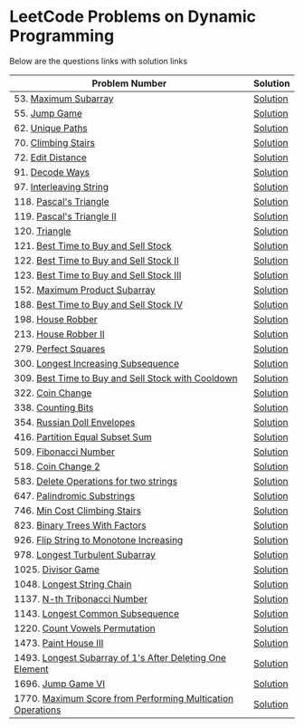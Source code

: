 # LeetCode Problems on Dynamic Programming
Below are the questions links with solution links


|Problem Number|Solution|
|--------------|--------|
|53. [Maximum Subarray](https://leetcode.com/problems/maximum-subarray/)|[Solution](https://github.com/HarshOza36/LeetCode_Problems/blob/main/Dynamic%20Programming/P53%20-%20maximumSubarray.py)|
|55. [Jump Game](https://leetcode.com/problems/jump-game/)|[Solution](https://github.com/HarshOza36/LeetCode_Problems/blob/main/Dynamic%20Programming/P55%20-%20jumpGame.py)|
|62. [Unique Paths](https://leetcode.com/problems/unique-paths/)|[Solution](https://github.com/HarshOza36/LeetCode_Problems/blob/main/Dynamic%20Programming/P62%20-%20uniquePaths.py)|
|70. [Climbing Stairs](https://leetcode.com/problems/climbing-stairs)|[Solution](https://github.com/HarshOza36/LeetCode_Problems/blob/main/Dynamic%20Programming/P70%20-%20climbingStairs.py)|
|72. [Edit Distance](https://leetcode.com/problems/edit-distance/)|[Solution](https://github.com/HarshOza36/LeetCode_Problems/blob/main/Dynamic%20Programming/P72%20-%20editDistance.py)|
|91. [Decode Ways](https://leetcode.com/problems/decode-ways/)|[Solution](https://github.com/HarshOza36/LeetCode_Problems/blob/main/Dynamic%20Programming/P91%20-%20decodeWays.py)|
|97. [Interleaving String](https://leetcode.com/problems/interleaving-string/)|[Solution](https://github.com/HarshOza36/LeetCode_Problems/blob/main/Dynamic%20Programming/P97%20-%20interleavingString.py)|
|118. [Pascal's Triangle](https://leetcode.com/problems/pascals-triangle)|[Solution](https://github.com/HarshOza36/LeetCode_Problems/blob/main/Dynamic%20Programming/P118%20-%20pascal'sTriangle.py)|
|119. [Pascal's Triangle II](https://leetcode.com/problems/pascals-triangle-ii)|[Solution](https://github.com/HarshOza36/LeetCode_Problems/blob/main/Dynamic%20Programming/P119%20-%20pascal'sTriangleII.py)|
|120. [Triangle](https://leetcode.com/problems/triangle/)|[Solution](https://github.com/HarshOza36/LeetCode_Problems/blob/main/Dynamic%20Programming/P120%20-%20triangle.py)|
|121. [Best Time to Buy and Sell Stock](https://leetcode.com/problems/best-time-to-buy-and-sell-stock/)|[Solution](https://github.com/HarshOza36/LeetCode_Problems/blob/main/Dynamic%20Programming/P121%20-%20bestTimeToBuyAndSellStock.py)|
|122. [Best Time to Buy and Sell Stock II](https://leetcode.com/problems/best-time-to-buy-and-sell-stock-ii/)|[Solution](https://github.com/HarshOza36/LeetCode_Problems/blob/main/Dynamic%20Programming/P122%20-%20bestTimeToBuyAndSellStock_II.py)|
|123. [Best Time to Buy and Sell Stock III](https://leetcode.com/problems/best-time-to-buy-and-sell-stock-iii/)|[Solution](https://github.com/HarshOza36/LeetCode_Problems/blob/main/Dynamic%20Programming/P123%20-%20bestTimeToBuyAndSellStock_III.py)|
|152. [Maximum Product Subarray](https://leetcode.com/problems/maximum-product-subarray/)|[Solution](https://github.com/HarshOza36/LeetCode_Problems/blob/main/Dynamic%20Programming/P152%20-%20maximumProductSubarray.py)|
|188. [Best Time to Buy and Sell Stock IV](https://leetcode.com/problems/best-time-to-buy-and-sell-stock-iv/)|[Solution](https://github.com/HarshOza36/LeetCode_Problems/blob/main/Dynamic%20Programming/P188%20-%20bestTimeToBuyAndSellStock_IV.py)|
|198. [House Robber](https://leetcode.com/problems/house-robber/)|[Solution](https://github.com/HarshOza36/LeetCode_Problems/blob/main/Dynamic%20Programming/P198%20-%20houseRobber.py)|
|213. [House Robber II](https://leetcode.com/problems/house-robber-ii/)|[Solution](https://github.com/HarshOza36/LeetCode_Problems/blob/main/Dynamic%20Programming/P213%20-%20houseRobber_II.py)|
|279. [Perfect Squares](https://leetcode.com/problems/perfect-squares/)|[Solution](https://github.com/HarshOza36/LeetCode_Problems/blob/main/Dynamic%20Programming/P279%20-%20perfectSquares.py)|
|300. [Longest Increasing Subsequence](https://leetcode.com/problems/longest-increasing-subsequence/)|[Solution](https://github.com/HarshOza36/LeetCode_Problems/blob/main/Dynamic%20Programming/P300%20-%20longestIncreasingSubsequence.py)|
|309. [Best Time to Buy and Sell Stock with Cooldown](https://leetcode.com/problems/best-time-to-buy-and-sell-stock-with-cooldown/)|[Solution](https://github.com/HarshOza36/LeetCode_Problems/blob/main/Dynamic%20Programming/P309%20-%20bestTimetoBuyAndSellStockwithCooldown.py)|
|322. [Coin Change](https://leetcode.com/problems/coin-change)|[Solution](https://github.com/HarshOza36/LeetCode_Problems/blob/main/Dynamic%20Programming/P322%20-%20coinChange.py)|
|338. [Counting Bits](https://leetcode.com/problems/counting-bits)|[Solution](https://github.com/HarshOza36/LeetCode_Problems/blob/main/Dynamic%20Programming/P338%20-%20Counting%20Bits.py)|
|354. [Russian Doll Envelopes](https://leetcode.com/problems/russian-doll-envelopes)|[Solution](https://github.com/HarshOza36/LeetCode_Problems/blob/main/Dynamic%20Programming/P354%20-%20russionDollEnvelopes.py)|
|416. [Partition Equal Subset Sum](https://leetcode.com/problems/partition-equal-subset-sum/)|[Solution](https://github.com/HarshOza36/LeetCode_Problems/blob/main/Dynamic%20Programming/P416%20-%20partitionEqualSubsetSum.py)|
|509. [Fibonacci Number](https://leetcode.com/problems/fibonacci-number)|[Solution](https://github.com/HarshOza36/LeetCode_Problems/blob/main/Dynamic%20Programming/P509%20-%20fibonacciNumber.py)|
|518. [Coin Change 2](https://leetcode.com/problems/coin-change-2/)|[Solution](https://github.com/HarshOza36/LeetCode_Problems/blob/main/Dynamic%20Programming/P518%20-%20coinChange2.py)|
|583. [Delete Operations for two strings](https://leetcode.com/problems/delete-operation-for-two-strings)|[Solution](https://github.com/HarshOza36/LeetCode_Problems/blob/main/Dynamic%20Programming/P583%20-%20deleteOperationForTwoStrings.py)|
|647. [Palindromic Substrings](https://leetcode.com/problems/palindromic-substrings)|[Solution](https://github.com/HarshOza36/LeetCode_Problems/blob/main/Dynamic%20Programming/P647%20-%20palindromicSubstrings.py)|
|746. [Min Cost Climbing Stairs](https://leetcode.com/problems/min-cost-climbing-stairs/)|[Solution](https://github.com/HarshOza36/LeetCode_Problems/blob/main/Dynamic%20Programming/P746%20-%20minCostClimbingStairs.py)|
|823. [Binary Trees With Factors](https://leetcode.com/problems/binary-trees-with-factors/)|[Solution](https://github.com/HarshOza36/LeetCode_Problems/blob/main/Dynamic%20Programming/P823%20-%20binaryTreesWithFactors.py)|
|926. [Flip String to Monotone Increasing](https://leetcode.com/problems/flip-string-to-monotone-increasing/)|[Solution](https://github.com/HarshOza36/LeetCode_Problems/blob/main/Dynamic%20Programming/P926%20-%20flipStringToMonotoneIncreasing.py)|
|978. [Longest Turbulent Subarray](https://leetcode.com/problems/longest-turbulent-subarray/)|[Solution](https://github.com/HarshOza36/LeetCode_Problems/blob/main/Dynamic%20Programming/P978%20-%20longestTurbulentSubarray.py)|
|1025. [Divisor Game](https://leetcode.com/problems/divisor-game)|[Solution](https://github.com/HarshOza36/LeetCode_Problems/blob/main/Dynamic%20Programming/P1025%20-%20divisorGame.py)|
|1048. [Longest String Chain](https://leetcode.com/problems/longest-string-chain)|[Solution](https://github.com/HarshOza36/LeetCode_Problems/blob/main/Dynamic%20Programming/P1048%20-%20LongestStringChain.py)|
|1137. [N-th Tribonacci Number](https://leetcode.com/problems/n-th-tribonacci-number/)|[Solution](https://github.com/HarshOza36/LeetCode_Problems/blob/main/Dynamic%20Programming/P1137%20-%20nthTribonacciNumber.py)|
|1143. [Longest Common Subsequence](https://leetcode.com/problems/longest-common-subsequence)|[Solution](https://github.com/HarshOza36/LeetCode_Problems/blob/main/Dynamic%20Programming/P1143%20-%20longestCommonSubsequence.py)|
|1220. [Count Vowels Permutation](https://leetcode.com/problems/count-vowels-permutation)|[Solution](https://github.com/HarshOza36/LeetCode_Problems/blob/main/Dynamic%20Programming/P1220%20-%20countVowelsPermutation.py)|
|1473. [Paint House III](https://leetcode.com/problems/paint-house-iii/)|[Solution](https://github.com/HarshOza36/LeetCode_Problems/blob/main/Dynamic%20Programming/P1473%20-%20paintHouse_III.py)|
|1493. [Longest Subarray of 1's After Deleting One Element](https://leetcode.com/problems/longest-subarray-of-1s-after-deleting-one-element/)|[Solution](https://github.com/HarshOza36/LeetCode_Problems/blob/main/Dynamic%20Programming/P1493%20-%20longestSubarrayOf1sAfterDeletingOneElement.py)|
|1696. [Jump Game VI](https://leetcode.com/problems/jump-game-vi/)|[Solution](https://github.com/HarshOza36/LeetCode_Problems/blob/main/Dynamic%20Programming/P1696%20-%20jumpGame_VI.py)|
|1770. [Maximum Score from Performing Multication Operations](https://leetcode.com/problems/maximum-score-from-performing-multiplication-operations/)|[Solution](https://github.com/HarshOza36/LeetCode_Problems/blob/main/Dynamic%20Programming/P1770%20-%20maximumScoreFromPerformingMultiplicationOperations.py)|
